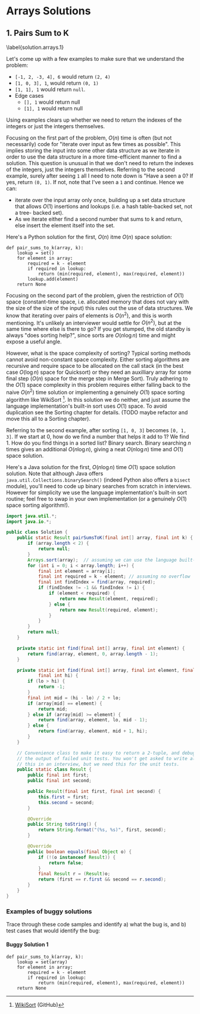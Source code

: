 # Arrays Solutions

## 1. Pairs Sum to K

\label{solution.arrays.1}

Let's come up with a few examples to make sure that we understand the problem:

-   `[-1, 2, -3, 4], 6` would return `(2, 4)`
-   `[1, 0, 3], 1`, would return `(0, 1)`
-   `[1, 1], 1` would return `null`.
-   Edge cases
    -   `[], 1` would return null
    -   `[1], 1` would return null

Using examples clears up whether we need to return the indexes of the integers
or just the integers themselves.

Focusing on the first part of the problem, $O(n)$ time is often (but not
necessarily) code for "iterate over input as few times as possible". This
implies storing the input into some other data structure as we iterate in order
to use the data structure in a more time-efficient manner to find a solution.
This question is unusual in that we don't need to return the indexes of the
integers, just the integers themselves. Referring to the second example, surely
after seeing `1` all I need to note down is "Have a seen a 0? If yes, return
`(0, 1)`. If not, note that I've seen a `1` and continue. Hence we can:

-   iterate over the input array only once, building up a set data structure
    that allows $O(1)$ insertions and lookups (i.e. a hash table-backed set, not
    a tree- backed set).
-   As we iterate either find a second number that sums to k and return, else
    insert the element itself into the set.

Here's a Python solution for the first, $O(n)$ itme $O(n)$ space solution:

~~~~ {.python .numberLines}
def pair_sums_to_k(array, k):
    lookup = set()
    for element in array:
        required = k - element
        if required in lookup:
            return (min(required, element), max(required, element))
        lookup.add(element)
    return None
~~~~~~~~~~~~~~~~~~~~~~~~~~~~~~~~~~~~~~~~~~~~~~~~~

Focusing on the second part of the problem, given the restriction of $O(1)$
space (constant-time space, i.e. allocated memory that does not vary with the
size of the size of the input) this rules out the use of data structures. We
know that iterating over pairs of elements is $O(n^2)$, and this is worth
mentioning. It's unlikely an interviewer would settle for $O(n^2)$, but at the
same time where else is there to go? If you get stumped, the old standby is
always "does sorting help?", since sorts are $O(n \log n)$ time and might expose
a useful angle.

However, what is the space complexity of sorting? Typical sorting methods cannot
avoid non-constant space complexity. Either sorting algorithms are recursive and
require space to be allocated on the call stack (in the best case $O(\log n)$
space for Quicksort) or they need an auxilliary array for some final step
($O(n)$ space for the merge step in Merge Sort). Truly adhering to the $O(1)$
space complexity in this problem requires either falling back to the naive
$O(n^2)$ time solution or implementing a genuinely $O(1)$ space sorting
algorithm like WikiSort [^1]. In this solution we do neither, and just assume
the language implementation's built-in sort uses $O(1)$ space. To avoid
duplication see the Sorting chapter for details. (TODO maybe refactor and move
this all to a Sorting chapter).

Referring to the second example, after sorting `[1, 0, 3]` becomes `[0, 1, 3]`.
If we start at 0, how do we find a number that helps it add to 1? We find 1. How
do you find things in a sorted list? Binary search. Binary searching $n$ times
gives an additional $O(n \log n)$, giving a neat $O(n \log n)$ time and $O(1)$
space solution.

Here's a Java solution for the first, $O(n \log n)$ time $O(1)$ space solution
solution. Note that although Java offers `java.util.Collections.binarySearch()`
(indeed Python also offers a `bisect` module), you'll need to code up binary
searches from scratch in interviews. However for simplicity we use the language
implementation's built-in sort routine; feel free to swap in your own
implementation (or a genuinely $O(1)$ space sorting algorithm!).

~~~~ {.java .numberLines}
import java.util.*;
import java.io.*;

public class Solution {
    public static Result pairSumsToK(final int[] array, final int k) {
        if (array.length < 2) {
            return null;
        }
        Arrays.sort(array);  // assuming we can use the language built-in sort
        for (int i = 0; i < array.length; i++) {
            final int element = array[i];
            final int required = k - element; // assuming no overflow
            final int findIndex = find(array, required);
            if (findIndex != -1 && findIndex != i) {
                if (element < required) {
                    return new Result(element, required);
                } else {
                    return new Result(required, element);
                }
            }
        }
        return null;
    }

    private static int find(final int[] array, final int element) {
        return find(array, element, 0, array.length - 1);
    }

    private static int find(final int[] array, final int element, final int lo,
            final int hi) {
        if (lo > hi) {
            return -1;
        }
        final int mid = (hi - lo) / 2 + lo;
        if (array[mid] == element) {
            return mid;
        } else if (array[mid] >= element) {
            return find(array, element, lo, mid - 1);
        } else {
            return find(array, element, mid + 1, hi);
        }
    }

    // Convenience class to make it easy to return a 2-tuple, and debug
    // the output of failed unit tests. You won't get asked to write all of
    // this in an interview, but we need this for the unit tests.
    public static class Result {
        public final int first;
        public final int second;

        public Result(final int first, final int second) {
            this.first = first;
            this.second = second;
        }

        @Override
        public String toString() {
            return String.format("(%s, %s)", first, second);
        }

        @Override
        public boolean equals(final Object o) {
            if (!(o instanceof Result)) {
                return false;
            }
            final Result r = (Result)o;
            return (first == r.first && second == r.second);
        }
    }
}
~~~~~~~~~~~~~~~~~~~~~~~~~~~~~~~~~~~~~~~~~~~~~~~~~

### Examples of buggy solutions

Trace through these code samples and identify a) what the bug is, and b) test
cases that would identify the bug:

#### Buggy Solution 1

~~~~ {.python .numberLines}
def pair_sums_to_k(array, k):
    lookup = set(array)
    for element in array:
        required = k - element
        if required in lookup:
            return (min(required, element), max(required, element))
    return None
~~~~~~~~~~~~~~~~~~~~~~~~~~~~~~~~~~~~~~~~~~~~~~~~~

[^1]: [WikiSort](https://github.com/BonzaiThePenguin/WikiSort) (GitHub)
